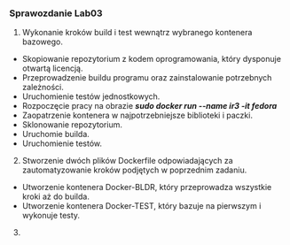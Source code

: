 ### Sprawozdanie Lab03

1. Wykonanie kroków build i test wewnątrz wybranego kontenera bazowego.

- Skopiowanie repozytorium z kodem oprogramowania, który dysponuje otwartą licencją.
![]()
![]()
![]()
- Przeprowadzenie buildu programu oraz zainstalowanie potrzebnych zależności.
![]()
- Uruchomienie testów jednostkowych.
![]()
- Rozpoczęcie pracy na obrazie ***sudo docker run --name ir3 -it fedora***
![]()
- Zaopatrzenie kontenera w najpotrzebniejsze biblioteki i paczki.
![]()
- Sklonowanie repozytorium.
![]()
- Uruchomie builda.
![]()
- Uruchomienie testów.
![]()

2. Stworzenie dwóch plików Dockerfile odpowiadających za zautomatyzowanie kroków podjętych w poprzednim zadaniu.

- Utworzenie kontenera Docker-BLDR, który przeprowadza wszystkie kroki aż do builda.
![]()
- Utworzenie kontenera Docker-TEST, który bazuje na pierwszym i wykonuje testy.
![]()

3.

